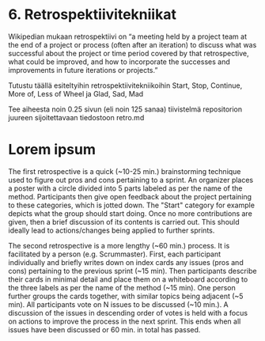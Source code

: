 # 6. Retrospektiivitekniikat

Wikipedian mukaan retrospektiivi on “a meeting held by a project team at the end of a project 
or process (often after an iteration) to discuss what was successful about the project or time 
period covered by that retrospective, what could be improved, and how to incorporate the 
successes and improvements in future iterations or projects.”

Tutustu täällä esiteltyihin retrospektiivitekniikoihin Start, Stop, Continue, More of, Less of 
Wheel ja Glad, Sad, Mad

Tee aiheesta noin 0.25 sivun (eli noin 125 sanaa) tiivistelmä repositorion juureen 
sijoitettavaan tiedostoon retro.md

# Lorem ipsum

The first retrospective is a quick (~10-25 min.) brainstorming technique used to figure out pros and cons pertaining to a sprint. An organizer places a poster with a circle divided into 5 parts labeled as per the name of the method. Participants then give open feedback about the project pertaining to these categories, which is jotted down. The "Start" category for example depicts what the group should start doing. Once no more contributions are given, then a brief discussion of its contents is carried out. This should ideally lead to actions/changes being applied to further sprints.

The second retrospective is a more lengthy (~60 min.) process. It is facilitated by a person (e.g. Scrummaster). First, each participant individually and briefly writes down on index cards any issues (pros and cons) pertaining to the previous sprint (~15 min). Then participants describe their cards in minimal detail and place them on a whiteboard according to the three labels as per the name of the method (~15 min). One person further groups the cards together, with similar topics being adjacent (~5 min). All participants vote on N issues to be discussed (~10 min.). A discussion of the issues in descending order of votes is held with a focus on actions to improve the process in the next sprint. This ends when all issues have been discussed or 60 min. in total has passed.
